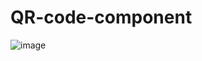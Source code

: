# QR-code-component

![image](https://user-images.githubusercontent.com/110566575/182975958-cea059da-7cb0-4ebf-991f-1ac1f5ce8547.png)
